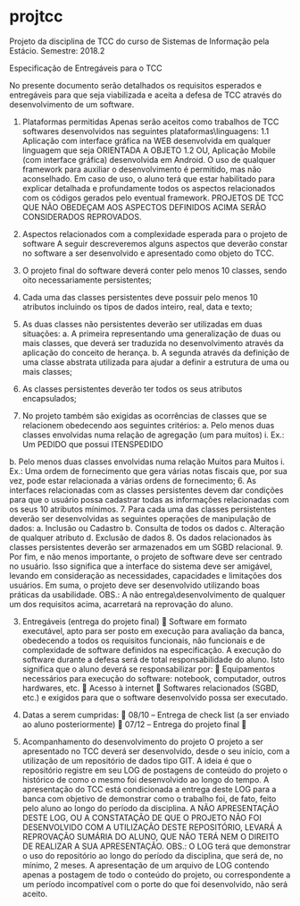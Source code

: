 # projtcc
Projeto  da disciplina de TCC do curso de Sistemas de Informação pela Estácio.
Semestre: 2018.2

Especificação de Entregáveis para o TCC

No presente documento serão detalhados os requisitos esperados e entregáveis para que seja
viabilizada e aceita a defesa de TCC através do desenvolvimento de um software.

1. Plataformas permitidas
Apenas serão aceitos como trabalhos de TCC softwares desenvolvidos nas seguintes
plataformas\linguagens:
1.1 Aplicação com interface gráfica na WEB desenvolvida em qualquer linguagem que seja
ORIENTADA A OBJETO
1.2 OU, Aplicação Mobile (com interface gráfica) desenvolvida em Android.
O uso de qualquer framework para auxiliar o desenvolvimento é permitido, mas não
aconselhado. Em caso de uso, o aluno terá que estar habilitado para explicar detalhada e
profundamente todos os aspectos relacionados com os códigos gerados pelo eventual
framework.
PROJETOS DE TCC QUE NÃO OBEDEÇAM AOS ASPECTOS DEFINIDOS ACIMA SERÃO
CONSIDERADOS REPROVADOS.

2. Aspectos relacionados com a complexidade esperada para o projeto de software
A seguir descreveremos alguns aspectos que deverão constar no software a ser desenvolvido e
apresentado como objeto do TCC.
1. O projeto final do software deverá conter pelo menos 10 classes, sendo oito
necessariamente persistentes;
2. Cada uma das classes persistentes deve possuir pelo menos 10 atributos incluindo os
tipos de dados inteiro, real, data e texto;
3. As duas classes não persistentes deverão ser utilizadas em duas situações:
a. A primeira representando uma generalização de duas ou mais classes, que
deverá ser traduzida no desenvolvimento através da aplicação do conceito de
herança.
b. A segunda através da definição de uma classe abstrata utilizada para ajudar a
definir a estrutura de uma ou mais classes;

4. As classes persistentes deverão ter todos os seus atributos encapsulados;
5. No projeto também são exigidas as ocorrências de classes que se relacionem
obedecendo aos seguintes critérios:
a. Pelo menos duas classes envolvidas numa relação de agregação (um para
muitos)
i. Ex.: Um PEDIDO que possui ITENSPEDIDO

b. Pelo menos duas classes envolvidas numa relação Muitos para Muitos
i. Ex.: Uma ordem de fornecimento que gera várias notas fiscais que, por
sua vez, pode estar relacionada a várias ordens de fornecimento;
6. As interfaces relacionadas com as classes persistentes devem dar condições para que o
usuário possa cadastrar todas as informações relacionadas com os seus 10 atributos
mínimos.
7. Para cada uma das classes persistentes deverão ser desenvolvidas as seguintes
operações de manipulação de dados:
a. Inclusão ou Cadastro
b. Consulta de todos os dados
c. Alteração de qualquer atributo
d. Exclusão de dados
8. Os dados relacionados às classes persistentes deverão ser armazenados em um SGBD
relacional.
9. Por fim, e não menos importante, o projeto de software deve ser centrado no usuário.
Isso significa que a interface do sistema deve ser amigável, levando em consideração
as necessidades, capacidades e limitações dos usuários. Em suma, o projeto deve ser
desenvolvido utilizando boas práticas da usabilidade.
OBS.: A não entrega\desenvolvimento de qualquer um dos requisitos acima, acarretará na
reprovação do aluno.

3. Entregáveis (entrega do projeto final)
 Software em formato executável, apto para ser posto em execução para
avaliação da banca, obedecendo a todos os requisitos funcionais, não funcionais
e de complexidade de software definidos na especificação.
A execução do software durante a defesa será de total responsabilidade do aluno.
Isto significa que o aluno deverá se responsabilizar por:
 Equipamentos necessários para execução do software: notebook, computador,
outros hardwares, etc.
 Acesso à internet
 Softwares relacionados (SGBD, etc.) e exigidos para que o software
desenvolvido possa ser executado.

4. Datas a serem cumpridas:
 08/10 – Entrega de check list (a ser enviado ao aluno posteriormente)
 07/12 – Entrega do projeto final


5. Acompanhamento do desenvolvimento do projeto
O projeto a ser apresentado no TCC deverá ser desenvolvido, desde o seu início, com a
utilização de um repositório de dados tipo GIT. A ideia é que o repositório registre em
seu LOG de postagens de conteúdo do projeto o histórico de como o mesmo foi
desenvolvido ao longo do tempo. A apresentação do TCC está condicionada a entrega
deste LOG para a banca com objetivo de demonstrar como o trabalho foi, de fato, feito
pelo aluno ao longo do período da disciplina. A NÃO APRESENTAÇÃO DESTE LOG, OU A
CONSTATAÇÃO DE QUE O PROJETO NÃO FOI DESENVOLVIDO COM A UTILIZAÇÃO
DESTE REPOSITÓRIO, LEVARÁ A REPROVAÇÃO SUMÁRIA DO ALUNO, QUE NÃO TERÁ
NEM O DIREITO DE REALIZAR A SUA APRESENTAÇÃO.
OBS.: O LOG terá que demonstrar o uso do repositório ao longo do período da
disciplina, que será de, no mínimo, 2 meses. A apresentação de um arquivo de LOG
contendo apenas a postagem de todo o conteúdo do projeto, ou correspondente a um
período incompatível com o porte do que foi desenvolvido, não será aceito.

